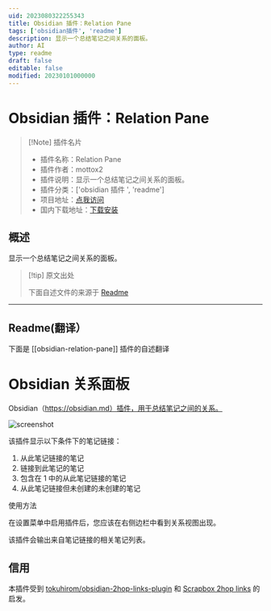 ```yaml
---
uid: 2023080322255343
title: Obsidian 插件：Relation Pane
tags: ['obsidian插件', 'readme']
description: 显示一个总结笔记之间关系的面板。
author: AI
type: readme
draft: false
editable: false
modified: 20230101000000
---
```


# Obsidian 插件：Relation Pane

> [!Note] 插件名片
> - 插件名称：Relation Pane
> - 插件作者：mottox2
> - 插件说明：显示一个总结笔记之间关系的面板。
> - 插件分类：['obsidian 插件 ', 'readme']
> - 项目地址：[点我访问](https://github.com/mottox2/obsidian-relation-pane)
> - 国内下载地址：[下载安装](https://pkmer.cn/products/plugin/pluginMarket/?obsidian-relation-pane)

## 概述

显示一个总结笔记之间关系的面板。

> [!tip] 原文出处
>
>下面自述文件的来源于 [Readme](https://ghproxy.net/https://raw.githubusercontent.com/mottox2/obsidian-relation-pane/main/README.md)
>

---

## Readme(翻译）

下面是 [[obsidian-relation-pane]] 插件的自述翻译

# Obsidian 关系面板

Obsidian（<https://obsidian.md）插件，用于总结笔记之间的关系。>

![screenshot](./screenshot.png)

该插件显示以下条件下的笔记链接：

1. 从此笔记链接的笔记
2. 链接到此笔记的笔记
3. 包含在 1 中的从此笔记链接的笔记
4. 从此笔记链接但未创建的未创建的笔记

使用方法

在设置菜单中启用插件后，您应该在右侧边栏中看到关系视图出现。

该插件会输出来自笔记链接的相关笔记列表。

## 信用

本插件受到 [tokuhirom/obsidian-2hop-links-plugin](https://github.com/tokuhirom/obsidian-2hop-links-plugin) 和 [Scrapbox 2hop links](https://scrapbox.io/shokai/2_hop_link) 的启发。
